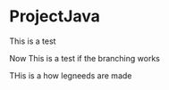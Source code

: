 # ProjectJava
This is a test

Now This is a test if the branching works

THis is a how legneeds are made
